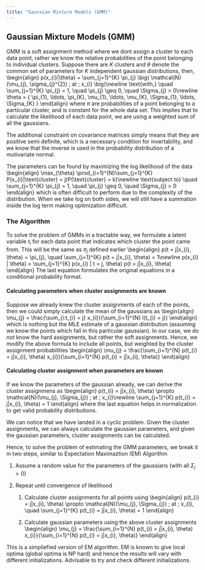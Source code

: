 ```yaml
---
title: "Gaussian Mixture Models (GMM)"
---
```


## Gaussian Mixture Models (GMM)

GMM is a soft assignment method where we dont assign a cluster to each data point, rather we know the relative probabilities of the point belonging to individual clusters. Suppose there are $K$ clusters and $\theta$ denote the common set of parameters for $K$ independent gaussian distributions, then,
\begin{align}
        p(x_{i}|\theta) = \sum_{j=1}^{K} \pi_{j} \big( \mathcal{N}(\mu_{j}, \sigma_{j}^{2}) \; at \; x_{i} \big)\newline
        \text{with,} \quad \sum_{j=1}^{K} \pi_{j} = 1, \quad \pi_{j} \geq 0, \quad \Sigma_{j} > 0\newline
        \theta = \{ \pi_{1}, \ldots, \pi_{K}, \mu_{1}, \ldots, \mu_{K}, \Sigma_{1}, \ldots, \Sigma_{K} \}
    \end{align}
where $\pi$ are probabilities of a point belonging to a particular cluster, and is constant for the whole data set. This implies that to calculate the likelihood of each data point, we are using a weighted sum of all the gaussians.

The additional constraint on covariance matrices simply means that they are positive semi definite, which is a necessary condition for invertability, and we know that the inverse is used in the probability distribution of a mutivariate normal.


The parameters can be found by maximizing the log likelihood of the data
\begin{align}
        \max_{\theta} \prod_{i=1}^{N}\sum_{j=1}^{K} P(x_{i}|\text{cluster} = j)P(\text{cluster} = k)\newline
        \text{subject to} \quad \sum_{j=1}^{K} \pi_{j} = 1, \quad \pi_{j} \geq 0, \quad \Sigma_{j} > 0
    \end{align}
which is often difficult to perform due to the complexity of the distribution. When we take log on both sides, we will still have a summation inside the log term making optimization difficult.


### The Algorithm

To solve the problem of GMMs in a tractable way, we formulate a latent variable $t_{i}$ for each data point that indicates which cluster the point came from. This will be the same as $\pi_{j}$ defined earlier
\begin{align}
        p(t = j|x_{i}, \theta) = \pi_{j}, \quad \sum_{j=1}^{K} p(t = j|x_{i}, \theta) = 1\newline
        p(x_{i} | \theta) = \sum_{j=1}^{K} p(x_{i} | t = j, \theta) p(t = j|x_{i}, \theta)
    \end{align}
The last equation formulates the original equations in a conditional probability format.


#### Calculating parameters when cluster assignments are known

Suppose we already knew the cluster assignments of each of the points, then we could simply calculate the mean of the gaussians as
\begin{align}
        \mu_{j} = \frac{\sum_{i:t_{i} = j} x_{i}}{\sum_{i=1}^{N} I(t_{i} = j)}
    \end{align}
which is nothing but the MLE estimate of a gaussian distribution (assuming we know the points which fall in this particular gaussian). In our case, we do not know the hard assignments, but rather the soft assignments. Hence, we modify the above formula to include all points, but weighted by the cluster assignment probabilities
\begin{align}
        \mu_{j} = \frac{\sum_{i=1}^{N} p(t_{i} = j|x_{i}, \theta) x_{i}}{\sum_{i=1}^{N} p(t_{i} = j|x_{i}, \theta)}
    \end{align}

#### Calculating cluster assignment when parameters are known

If we know the parameters of the gaussian already, we can derive the cluster assignmens as
\begin{align}
        p(t_{i} = j|x_{i}, \theta) \propto \mathcal{N}(\mu_{j}, \Sigma_{j}) \; at \; x_{i}\newline
        \sum_{j=1}^{K} p(t_{i} = j|x_{i}, \theta) = 1
    \end{align}
where the last equation helps in normalization to get valid probability distributions.

We can notice that we have landed in a cyclic problem. Given the cluster assignments, we can always calculate the gaussian parameters, and given the gaussian parameters, cluster assignments can be calculated.

Hence, to solve the problem of estimating the GMM parameters, we break it in two steps, similar to Expectation Maximaztion (EM) Algorithm

1.  Assume a random value for the parameters of the gaussians (with all $\Sigma_{j} > 0$)

2.  Repeat until convergence of likelihood

    1.  Calculate cluster assignments for all points using
        \begin{align}
                        p(t_{i} = j|x_{i}, \theta) \propto \mathcal{N}(\mu_{j}, \Sigma_{j}) \; at \; x_{i}, \quad \sum_{j=1}^{K} p(t_{i} = j|x_{i}, \theta) = 1
                    \end{align}

    2.  Calculate gaussian parameters using the above cluster assignments
        \begin{align}
                        \mu_{j} = \frac{\sum_{i=1}^{N} p(t_{i} = j|x_{i}, \theta) x_{i}}{\sum_{i=1}^{N} p(t_{i} = j|x_{i}, \theta)}
                    \end{align}

This is a simpliefied version of EM algorithm. EM is known to give local optima (global optima is NP hard) and hence the results will vary with different initializations. Advisable to try and check different initializations.
